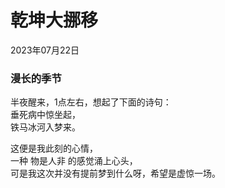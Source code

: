 # 乾坤大挪移
<div class="date">2023年07月22日</div>

### 漫长的季节
半夜醒来，1点左右，想起了下面的诗句：</br>
垂死病中惊坐起，</br>
铁马冰河入梦来。</br>

这便是我此刻的心情，</br>
一种 物是人非 的感觉涌上心头，</br>
可是我这次并没有提前梦到什么呀，希望是虚惊一场。

